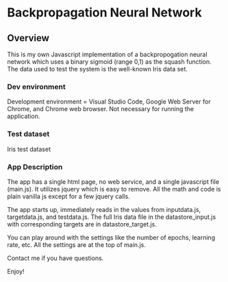 # Backpropagation Neural Network

## Overview
This is my own Javascript implementation of a backpropogation neural network which uses a binary sigmoid (range 0,1) as the squash function.  The data used to test the system is the well-known Iris data set. 
### Dev environment
Development environment = Visual Studio Code, Google Web Server for Chrome, and Chrome web browser. Not necessary for running the 
application. 
### Test dataset
Iris test dataset
### App Description
The app has a single html page, no web service, and a single javascript file (main.js). It utilizes jquery which is easy to remove. All the math and code is plain vanilla js except for a few jquery calls.

The app starts up, immediately reads in the values from inputdata.js, targetdata.js, and testdata.js. The full Iris data file in the  datastore_input.js with corresponding targets are in datastore_target.js. 

You can play around with the settings like the number of epochs, learning rate, etc.  All the settings are at the top of main.js.

Contact me if you have questions.

Enjoy!

